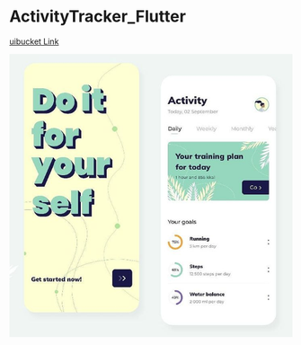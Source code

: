 # ActivityTracker_Flutter

[uibucket Link ](https://www.instagram.com/p/B-4hxEbgaiE/?utm_source=ig_web_copy_link)

![](https://github.com/PradeepHGK/ActivityTracker_Flutter/blob/main/ActivityApp.png)
